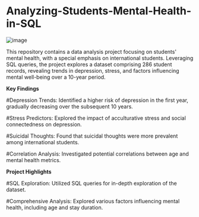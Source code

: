 # Analyzing-Students-Mental-Health-in-SQL

![image](mental_health.png)

This repository contains a data analysis project focusing on students' mental health, with a special emphasis on international students. Leveraging SQL queries, the project explores a dataset comprising 286 student records, revealing trends in depression, stress, and factors influencing mental well-being over a 10-year period.

**Key Findings**

   #Depression Trends: 
        Identified a higher risk of depression in the first year, gradually decreasing over the subsequent 10 years.

   #Stress Predictors: 
        Explored the impact of acculturative stress and social connectedness on depression.

  #Suicidal Thoughts: 
        Found that suicidal thoughts were more prevalent among international students.

   #Correlation Analysis: 
        Investigated potential correlations between age and mental health metrics.

**Project Highlights**

   #SQL Exploration: 
       Utilized SQL queries for in-depth exploration of the dataset.

   #Comprehensive Analysis: 
        Explored various factors influencing mental health, including age and stay duration.
